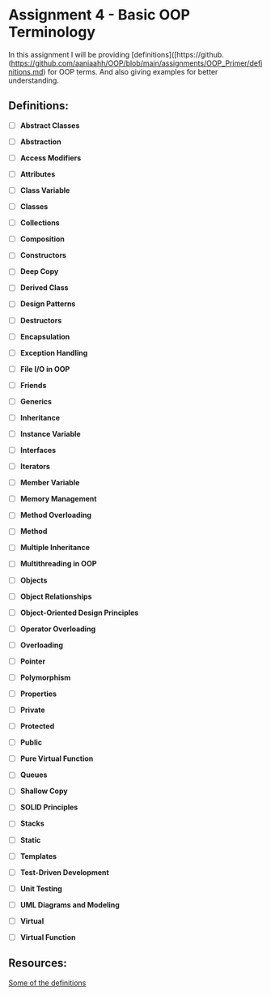 # Assignment 4 - Basic OOP Terminology

In this assignment I will be providing [definitions]([https://github.(https://github.com/aaniaahh/OOP/blob/main/assignments/OOP_Primer/definitions.md) for OOP terms. And also giving examples for better understanding.

## Definitions:

- [ ] **Abstract Classes**

- [ ] **Abstraction**

- [ ] **Access Modifiers**

- [ ] **Attributes**

- [ ] **Class Variable**

- [ ] **Classes**

- [ ] **Collections**

- [ ] **Composition**

- [ ] **Constructors**

- [ ] **Deep Copy**

- [ ] **Derived Class**

- [ ] **Design Patterns**

- [ ] **Destructors**

- [ ] **Encapsulation**

- [ ] **Exception Handling**

- [ ] **File I/O in OOP**

- [ ] **Friends**

- [ ] **Generics**

- [ ] **Inheritance**

- [ ] **Instance Variable**

- [ ] **Interfaces**

- [ ] **Iterators**

- [ ] **Member Variable**

- [ ] **Memory Management**

- [ ] **Method Overloading**

- [ ] **Method**

- [ ] **Multiple Inheritance**

- [ ] **Multithreading in OOP**

- [ ] **Objects**

- [ ] **Object Relationships**

- [ ] **Object-Oriented Design Principles**

- [ ] **Operator Overloading**

- [ ] **Overloading**

- [ ] **Pointer**

- [ ] **Polymorphism**

- [ ] **Properties**

- [ ] **Private**

- [ ] **Protected**

- [ ] **Public**

- [ ] **Pure Virtual Function**

- [ ] **Queues**

- [ ] **Shallow Copy**

- [ ] **SOLID Principles**
 
- [ ] **Stacks**

- [ ] **Static**

- [ ] **Templates**

- [ ] **Test-Driven Development**

- [ ] **Unit Testing**

- [ ] **UML Diagrams and Modeling**

- [ ] **Virtual**

- [ ] **Virtual Function**




## Resources:
[Some of the definitions](https://www.computer-dictionary-online.org/)
